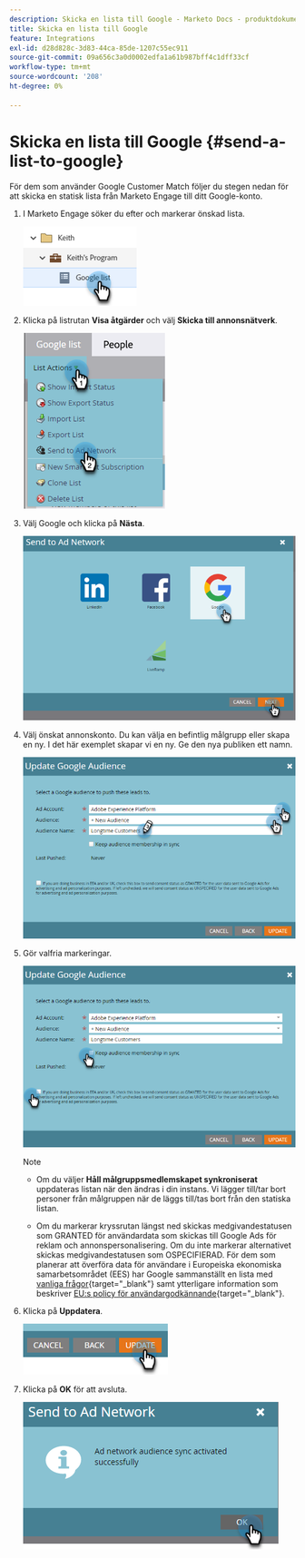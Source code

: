 ```yaml
---
description: Skicka en lista till Google - Marketo Docs - produktdokumentation
title: Skicka en lista till Google
feature: Integrations
exl-id: d28d828c-3d83-44ca-85de-1207c55ec911
source-git-commit: 09a656c3a0d0002edfa1a61b987bff4c1dff33cf
workflow-type: tm+mt
source-wordcount: '208'
ht-degree: 0%

---
```


# Skicka en lista till Google {#send-a-list-to-google}

För dem som använder Google Customer Match följer du stegen nedan för att skicka en statisk lista från Marketo Engage till ditt Google-konto.

1. I Marketo Engage söker du efter och markerar önskad lista.

   ![](assets/send-a-list-to-google-1.png)

1. Klicka på listrutan **Visa åtgärder** och välj **Skicka till annonsnätverk**.

   ![](assets/send-a-list-to-google-2.png)

1. Välj Google och klicka på **Nästa**.

   ![](assets/send-a-list-to-google-3.png)

1. Välj önskat annonskonto. Du kan välja en befintlig målgrupp eller skapa en ny. I det här exemplet skapar vi en ny. Ge den nya publiken ett namn.

   ![](assets/send-a-list-to-google-4.png)

1. Gör valfria markeringar.

   ![](assets/send-a-list-to-google-5.png)

   >[!NOTE]
   >
   >* Om du väljer **Håll målgruppsmedlemskapet synkroniserat** uppdateras listan när den ändras i din instans. Vi lägger till/tar bort personer från målgruppen när de läggs till/tas bort från den statiska listan.
   >
   >* Om du markerar kryssrutan längst ned skickas medgivandestatusen som GRANTED för användardata som skickas till Google Ads för reklam och annonspersonalisering. Om du inte markerar alternativet skickas medgivandestatusen som OSPECIFIERAD. För dem som planerar att överföra data för användare i Europeiska ekonomiska samarbetsområdet (EES) har Google sammanställt en lista med [vanliga frågor](https://support.google.com/google-ads/answer/14310715){target="_blank"} samt ytterligare information som beskriver [EU:s policy för användargodkännande](https://www.google.com/about/company/user-consent-policy/){target="_blank"}.

1. Klicka på **Uppdatera**.

   ![](assets/send-a-list-to-google-6.png)

1. Klicka på **OK** för att avsluta.

   ![](assets/send-a-list-to-google-7.png)
